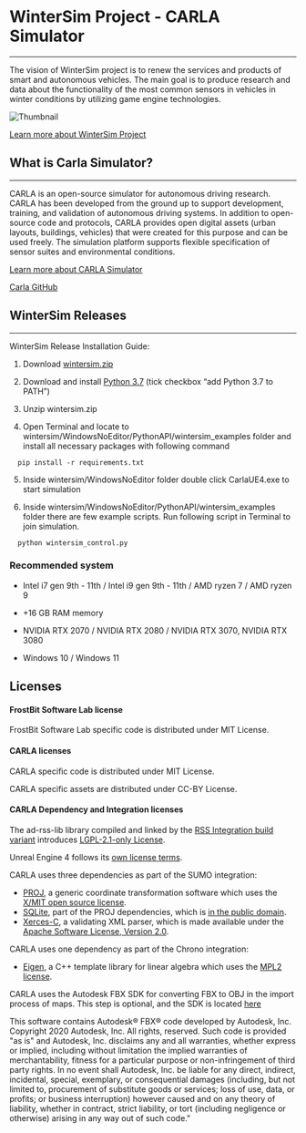 # WinterSim Project - CARLA Simulator

-------

The vision of WinterSim project is to renew the services and products of smart and autonomous vehicles. The main goal is to produce research and data about the functionality of the most common sensors in vehicles in winter conditions by utilizing game engine technologies.

![Thumbnail](https://github.com/FrostBit-Software-Lab-Lapland-UAS/carla/blob/wintersim/master/Docs/wintersim/WinterSim_Thumbnail.gif)

[Learn more about WinterSim Project](https://wintersim.fi/)

## What is Carla Simulator?

-------

CARLA is an open-source simulator for autonomous driving research. CARLA has been developed from the ground up to support development, training, and validation of autonomous driving systems. In addition to open-source code and protocols, CARLA provides open digital assets (urban layouts, buildings, vehicles) that were created for this purpose and can be used freely. The simulation platform supports flexible specification of sensor suites and environmental conditions.

[Learn more about CARLA Simulator](http://carla.org/) 

[Carla GitHub](https://github.com/carla-simulator/carla)

## WinterSim Releases

-------

WinterSim Release Installation Guide:

1. Download [wintersim.zip](https://a3s.fi/swift/v1/AUTH_8811c563a60e4395828a2393f44e064b/Releases/wintersim.zip)

2. Download and install [Python 3.7](https://www.python.org/downloads/release/python-370/) (tick checkbox “add Python 3.7 to PATH”)

3. Unzip wintersim.zip

4. Open Terminal and locate to wintersim/WindowsNoEditor/PythonAPI/wintersim_examples folder and install all necessary packages with following command

  ```
    pip install -r requirements.txt
  ```
  
5. Inside wintersim/WindowsNoEditor folder double click CarlaUE4.exe to start simulation

6. Inside wintersim/WindowsNoEditor/PythonAPI/wintersim_examples folder there are few example scripts. Run following script in Terminal to join simulation.

  ```
    python wintersim_control.py
  ```

### Recommended system


 - Intel i7 gen 9th - 11th / Intel i9 gen 9th - 11th / AMD ryzen 7 / AMD ryzen 9

 - +16 GB RAM memory

 - NVIDIA RTX 2070 / NVIDIA RTX 2080 / NVIDIA RTX 3070, NVIDIA RTX 3080

 - Windows 10 / Windows 11


Licenses
-------
#### FrostBit Software Lab license

FrostBit Software Lab specific code is distributed under MIT License.

#### CARLA licenses

CARLA specific code is distributed under MIT License.

CARLA specific assets are distributed under CC-BY License.

#### CARLA Dependency and Integration licenses

The ad-rss-lib library compiled and linked by the [RSS Integration build variant](Docs/adv_rss.md) introduces [LGPL-2.1-only License](https://opensource.org/licenses/LGPL-2.1).

Unreal Engine 4 follows its [own license terms](https://www.unrealengine.com/en-US/faq).

CARLA uses three dependencies as part of the SUMO integration:
- [PROJ](https://proj.org/), a generic coordinate transformation software which uses the [X/MIT open source license](https://proj.org/about.html#license).
- [SQLite](https://www.sqlite.org), part of the PROJ dependencies, which is [in the public domain](https://www.sqlite.org/purchase/license).
- [Xerces-C](https://xerces.apache.org/xerces-c/), a validating XML parser, which is made available under the [Apache Software License, Version 2.0](http://www.apache.org/licenses/LICENSE-2.0.html).

CARLA uses one dependency as part of the Chrono integration:
- [Eigen](https://eigen.tuxfamily.org/index.php?title=Main_Page), a C++ template library for linear algebra which uses the [MPL2 license](https://www.mozilla.org/en-US/MPL/2.0/).

CARLA uses the Autodesk FBX SDK for converting FBX to OBJ in the import process of maps. This step is optional, and the SDK is located [here](https://www.autodesk.com/developer-network/platform-technologies/fbx-sdk-2020-0)

This software contains Autodesk® FBX® code developed by Autodesk, Inc. Copyright 2020 Autodesk, Inc. All rights, reserved. Such code is provided "as is" and Autodesk, Inc. disclaims any and all warranties, whether express or implied, including without limitation the implied warranties of merchantability, fitness for a particular purpose or non-infringement of third party rights. In no event shall Autodesk, Inc. be liable for any direct, indirect, incidental, special, exemplary, or consequential damages (including, but not limited to, procurement of substitute goods or services; loss of use, data, or profits; or business interruption) however caused and on any theory of liability, whether in contract, strict liability, or tort (including negligence or otherwise) arising in any way out of such code."
